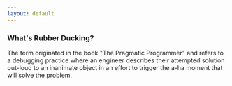```yaml
---
layout: default
---
```


### What's Rubber Ducking?

The term originated in the book "The Pragmatic Programmer" and refers to a debugging practice where an engineer describes their attempted solution out-loud to an inanimate object in an effort to trigger the a-ha moment that will solve the problem.
